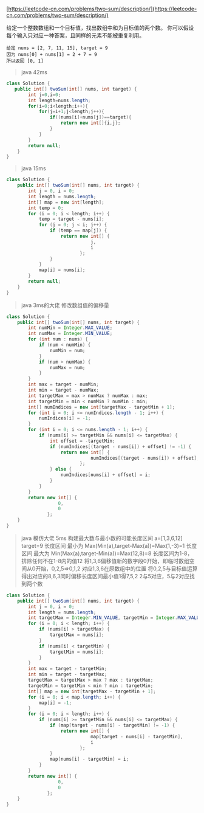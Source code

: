[https://leetcode-cn.com/problems/two-sum/description/](https://leetcode-cn.com/problems/two-sum/description/)

给定一个整数数组和一个目标值，找出数组中和为目标值的两个数。
你可以假设每个输入只对应一种答案，且同样的元素不能被重复利用。

    给定 nums = [2, 7, 11, 15], target = 9
    因为 nums[0] + nums[1] = 2 + 7 = 9
    所以返回 [0, 1]


>java 42ms

```java
class Solution {
   public int[] twoSum(int[] nums, int target) {
        int j=0,i=0;
        int length=nums.length;
        for(i=0;i<length;i++){
            for(j=i+1;j<length;j++){
                if((nums[i]+nums[j])==target){
                    return new int[]{i,j};
                }
            }
        } 
        return null;
    }
}
```


>java 15ms

```java
class Solution {
    public int[] twoSum(int[] nums, int target) {
        int j = 0, i = 0;
        int length = nums.length;
        int[] map = new int[length];
        int temp = 0;
        for (i = 0; i < length; i++) {
            temp = target - nums[i];
            for (j = 0; j < i; j++) {
                if (temp == map[j]) {
                    return new int[] {
                               j,
                               i
                           };
                }
            }
            map[i] = nums[i];
        }
        return null;
    }
}
```


>java 3ms的大佬  修改数组值的偏移量

```java
class Solution {
    public int[] twoSum(int[] nums, int target) {
        int numMin = Integer.MAX_VALUE;
        int numMax = Integer.MIN_VALUE;
        for (int num : nums) {
            if (num < numMin) {
                numMin = num;
            }
            if (num > numMax) {
                numMax = num;
            }
        }
        int max = target - numMin;
        int min = target - numMax;
        int targetMax = max > numMax ? numMax : max;
        int targetMin = min < numMin ? numMin : min;
        int[] numIndices = new int[targetMax - targetMin + 1];
        for (int i = 0; i <= numIndices.length - 1; i++) {
            numIndices[i] = -1;
        }
        for (int i = 0; i <= nums.length - 1; i++) {
            if (nums[i] >= targetMin && nums[i] <= targetMax) {
                int offset = -targetMin;
                if (numIndices[(target - nums[i]) + offset] != -1) {
                    return new int[] {
                               numIndices[(target - nums[i]) + offset], i
                           };
                } else {
                    numIndices[nums[i] + offset] = i;
                }
            }
        }
        return new int[] {
                   0,
                   0
               };
    }
}
```

>java 模仿大佬 5ms
    构建最大数与最小数的可能长度区间 
    a=[1,3,6,12] target=9 
    长度区间 最小为 Max(Min(a),target-Max(a))=Max(1,-3)=1
    长度区间 最大为 Min(Max(a),target-Min(a))=Max(12,8)=8
    长度区间为1-8，排除任何不在1-8内的值12
    将1,3,6偏移值新的数字段0开始，即临时数组空间从0开始，0,2,5=>0,1,2 对应1,3,6在原数组中的位置
    将0,2,5与目标值运算得出对应的8,6,3同时偏移长度区间最小值1得7,5,2
    2与5对应，5与2对应找到两个数



```java
class Solution {
    public int[] twoSum(int[] nums, int target) {
        int j = 0, i = 0;
        int length = nums.length;
        int targetMax = Integer.MIN_VALUE, targetMin = Integer.MAX_VALUE;
        for (i = 0; i < length; i++) {
            if (nums[i] > targetMax) {
                targetMax = nums[i];
            }
            if (nums[i] < targetMin) {
                targetMin = nums[i];
            }
        }
        int max = target - targetMin;
        int min = target - targetMax;
        targetMax = targetMax > max ? max : targetMax;
        targetMin = targetMin < min ? min : targetMin;
        int[] map = new int[targetMax - targetMin + 1];
        for (i = 0; i < map.length; i++) {
            map[i] = -1;
        }
        for (i = 0; i < length; i++) {
            if (nums[i] >= targetMin && nums[i] <= targetMax) {
                if (map[target - nums[i] - targetMin] != -1) {
                    return new int[] {
                               map[target - nums[i] - targetMin],
                               i
                           };
                }
                map[nums[i] - targetMin] = i;
            }
        }
        return new int[] {
                   0,
                   0
               };
    }
}
```